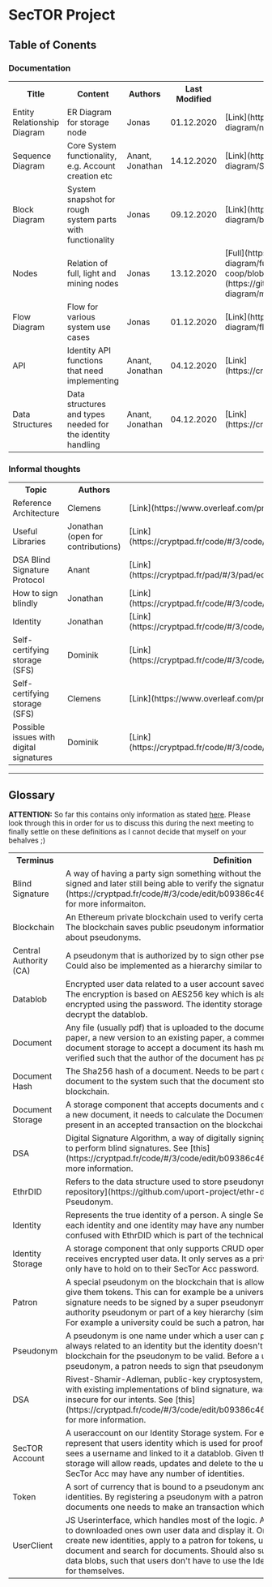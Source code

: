 # SecTOR Project

## Table of Conents

<div class="documentation">

### Documentation

<table>

<tbody>

<tr>

<th>Title</th>

<th>Content</th>

<th>Authors</th>

<th>Last Modified</th>

<th>Link</th>

</tr>

<tr>

<td>Entity Relationship Diagram</td>

<td>ER Diagram for storage node</td>

<td>Jonas</td>

<td>01.12.2020</td>

<td>[Link](https://github.com/clecap/sector-coop/blob/main/identity-group/sequence-diagram/new%20entity%20relationship%20diagram.png)</td>

</tr>

<tr>

<td>Sequence Diagram</td>

<td>Core System functionality, e.g. Account creation etc</td>

<td>Anant, Jonathan</td>

<td>14.12.2020</td>

<td>[Link](https://github.com/clecap/sector-coop/blob/main/identity-group/sequence-diagram/Sequence_Diagram_20201214.pdf)</td>

</tr>

<tr>

<td>Block Diagram</td>

<td>System snapshot for rough system parts with functionality</td>

<td>Jonas</td>

<td>09.12.2020</td>

<td>[Link](https://github.com/clecap/sector-coop/blob/main/identity-group/sequence-diagram/block%20Diagram.png)</td>

</tr>

<tr>

<td>Nodes</td>

<td>Relation of full, light and mining nodes</td>

<td>Jonas</td>

<td>13.12.2020</td>

<td>[Full](https://github.com/clecap/sector-coop/blob/main/identity-group/sequence-diagram/full%20node.png) [Light](https://github.com/clecap/sector-coop/blob/main/identity-group/sequence-diagram/light%20node.png) [Mining](https://github.com/clecap/sector-coop/blob/main/identity-group/sequence-diagram/mining%20node.png)</td>

</tr>

<tr>

<td>Flow Diagram</td>

<td>Flow for various system use cases</td>

<td>Jonas</td>

<td>01.12.2020</td>

<td>[Link](https://github.com/clecap/sector-coop/blob/main/identity-group/sequence-diagram/flowdiagram1.png)</td>

</tr>

<tr>

<td>API</td>

<td>Identity API functions that need implementing</td>

<td>Anant, Jonathan</td>

<td>04.12.2020</td>

<td>[Link](https://cryptpad.fr/code/#/3/code/edit/e60d754bae7261e868e50e0d117197b8/)</td>

</tr>

<tr>

<td>Data Structures</td>

<td>Data structures and types needed for the identity handling</td>

<td>Anant, Jonathan</td>

<td>04.12.2020</td>

<td>[Link](https://cryptpad.fr/code/#/3/code/edit/8d7b4122dcfa4cbf5205218806883a47/)</td>

</tr>

</tbody>

</table>

</div>

<div class="informal-thoughts">

### Informal thoughts

<table>

<tbody>

<tr>

<th>Topic</th>

<th>Authors</th>

<th>Link</th>

</tr>

<tr>

<td>Reference Architecture</td>

<td>Clemens</td>

<td>[Link](https://www.overleaf.com/project/5fd13d6f13a41fe683dfbbb1)</td>

</tr>

<tr>

<td>Useful Libraries</td>

<td>Jonathan (open for contributions)</td>

<td>[Link](https://cryptpad.fr/code/#/3/code/edit/6557eb1cf8b674434e270e38372d2827/)</td>

</tr>

<tr>

<td>DSA Blind Signature Protocol</td>

<td>Anant</td>

<td>[Link](https://cryptpad.fr/pad/#/3/pad/edit/b96c5b2eb6fa9ebd6cc3dd55655bbe70/)</td>

</tr>

<tr>

<td>How to sign blindly</td>

<td>Jonathan</td>

<td>[Link](https://cryptpad.fr/code/#/3/code/edit/b09386c4602332ab09e1d119b4c3bb9b/)</td>

</tr>

<tr>

<td>Identity</td>

<td>Jonathan</td>

<td>[Link](https://cryptpad.fr/code/#/3/code/edit/bb43d3738ee2bd0bca14249050b0289d/)</td>

</tr>

<tr>

<td>Self-certifying storage (SFS)</td>

<td>Dominik</td>

<td>[Link](https://cryptpad.fr/code/#/3/code/edit/77912ebf2294dc2437c4e132233008c8/)</td>

</tr>

<tr>

<td>Self-certifying storage (SFS)</td>

<td>Clemens</td>

<td>[Link](https://www.overleaf.com/project/5fb3af44d95e01586e3c79fb)</td>

</tr>

<tr>

<td>Possible issues with digital signatures</td>

<td>Dominik</td>

<td>[Link](https://cryptpad.fr/code/#/3/code/edit/3ea85d7bec3c96da3ce05d36132db077/)</td>

</tr>

</tbody>

</table>

</div>

* * *

<div class="glossary">

## Glossary

**ATTENTION:** So far this contains only information as stated [here](https://cryptpad.fr/code/#/3/code/edit/86d118623093bc3f51e4bb2567f7486a/). Please look through this in order for us to discuss this during the next meeting to finally settle on these definitions as I cannot decide that myself on your behalves ;)

<table>

<tbody>

<tr>

<th>Terminus</th>

<th>Definition</th>

</tr>

<tr>

<td>Blind Signature</td>

<td>A way of having a party sign something without the party knowing what it exactly signed and later still being able to verify the signature. See [this](https://cryptpad.fr/code/#/3/code/edit/b09386c4602332ab09e1d119b4c3bb9b/) for more informaiton.</td>

</tr>

<tr>

<td>Blockchain</td>

<td>An Ethereum private blockchain used to verify certain events happening in our system. The blockchain saves public pseudonym information, document hashes and claims about pseudonyms.</td>

</tr>

<tr>

<td>Central Authority (CA)</td>

<td>A pseudonym that is authorized by to sign other pseudonym to make them patrons. Could also be implemented as a hierarchy similar to SSL signing hierarchy.</td>

</tr>

<tr>

<td>Datablob</td>

<td>Encrypted user data related to a user account saved in the Identity Storage of a user. The encryption is based on AES256 key which is also attached to the user account but encrypted using the password. The identity storage should at no point be able to decrypt the datablob.</td>

</tr>

<tr>

<td>Document</td>

<td>Any file (usually pdf) that is uploaded to the document storage. Can either be a new paper, a new version to an existing paper, a comment or a review to a paper. For the document storage to accept a document its hash must be present on the blockchain an verified such that the author of the document has paid the required amount of tokens.</td>

</tr>

<tr>

<td>Document Hash</td>

<td>The Sha256 hash of a document. Needs to be part of a transaction that adds the document to the system such that the document storage can find the document on the blockchain.</td>

</tr>

<tr>

<td>Document Storage</td>

<td>A storage component that accepts documents and can be searched. Before accepting a new document, it needs to calculate the Document Hash and check if the hash is present in an accepted transaction on the blockchain. Can also be searched.</td>

</tr>

<tr>

<td>DSA</td>

<td>Digital Signature Algorithm, a way of digitally signing documents which can be adapted to perform blind signatures. See [this](https://cryptpad.fr/code/#/3/code/edit/b09386c4602332ab09e1d119b4c3bb9b/)for more information.</td>

</tr>

<tr>

<td>EthrDID</td>

<td>Refers to the data structure used to store pseudonym data as imposed by [this Github repository](https://github.com/uport-project/ethr-did), a EthrDID is part of each Pseudonym.</td>

</tr>

<tr>

<td>Identity</td>

<td>Represents the true identity of a person. A single SecTor Account should exists for each identity and one identity may have any number of pseudonyms. Not to be confused with EthrDID which is part of the technical implementation of pseudonyms.</td>

</tr>

<tr>

<td>Identity Storage</td>

<td>A storage component that only supports CRUD operations for SecTor Acc and only receives encrypted user data. It only serves as a private backup for user data, so users only have to hold on to their SecTor Acc password.</td>

</tr>

<tr>

<td>Patron</td>

<td>A special pseudonym on the blockchain that is allowed to sign other pseudonyms to give them tokens. This can for example be a university. To become a patron the signature needs to be signed by a super pseudonym which can either be one central authority pseudonym or part of a key hierarchy (similar to SSL certificate hierarchy). For example a university could be such a patron, handing out tokens to its researchers.</td>

</tr>

<tr>

<td>Pseudonym</td>

<td>A pseudonym is one name under which a user can publish documents. A pseudonym is always related to an identity but the identity doesn't need to be public on the blockchain for the pseudonym to be valid. Before a user can publish under a pseudonym, a patron needs to sign that pseudonym.</td>

</tr>

<tr>

<td>DSA</td>

<td>Rivest-Shamir-Adleman, public-key cryptosystem, relatively simple to implement and with existing implementations of blind signature, was however considered to be too insecure for our intents. See [this](https://cryptpad.fr/code/#/3/code/edit/b09386c4602332ab09e1d119b4c3bb9b/) for more information.</td>

</tr>

<tr>

<td>SecTOR Account</td>

<td>A useraccount on our Identity Storage system. For each user a keypair is generated to represent that users identity which is used for proof of authorship. The Identity storage sees a username and linked to it a datablob. Given the correct password, the identity storage will allow reads, updates and delete to the user account and datablob. One SecTor Acc may have any number of identities.</td>

</tr>

<tr>

<td>Token</td>

<td>A sort of currency that is bound to a pseudonym and cannot be traded with other identities. By registering a pseudonym with a patron, one is granted tokens. To submit documents one needs to make an transaction which costs a certain amount of tokens.</td>

</tr>

<tr>

<td>UserClient</td>

<td>JS Userinterface, which handles most of the logic. Allows login to the identity storage to downloaded ones own user data and display it. One can handle its identities here, create new identities, apply to a patron for tokens, use tokens to upload a new document and search for documents. Should also support exporting and importing data blobs, such that users don't have to use the Identity Storage or can make backups for themselves.</td>

</tr>

</tbody>

</table>

</div>